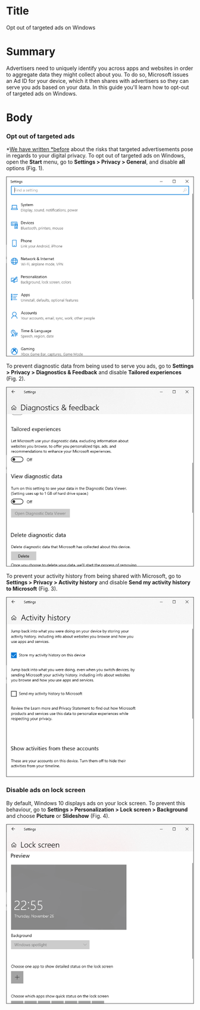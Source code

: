 # Title #
Opt out of targeted ads on Windows

# Summary #
Advertisers need to uniquely identify you across apps and websites in order to aggregate data they might collect about
you. To do so, Microsoft issues an Ad ID for your device, which it then shares with advertisers so they can serve you
ads based on your data. In this guide you'll learn how to opt-out of targeted ads on Windows.

# Body #

### Opt out of targeted ads ###

*[We have written
*before](https://privacyinternational.org/explainer/2976/how-do-tracking-companies-know-what-you-did-last-summer) about
the risks that targeted advertisements pose in regards to your digital privacy. To opt out of targeted ads on Windows,
open the **Start** menu, go to **Settings > Privacy > General**, and disable **all** options (Fig. 1).

![Fig. 1: Privacy settings on Windows](../images/Windows/settings-privacy.png?raw=true)

To prevent diagnostic data from being used to serve you ads, go to **Settings > Privacy > Diagnostics & Feedback** and
disable **Tailored experiences** (Fig. 2).

![Fig. 2: Diagnostics settings on Windows](../images/Windows/settings-diagnostics.png?raw=true)

To prevent your activity history from being shared with Microsoft, go to **Settings > Privacy > Activity history** and
disable **Send my activity history to Microsoft** (Fig. 3).

![Fig. 3: Activity history settings on Windows](../images/Windows/settings-activity.png?raw=true)

### Disable ads on lock screen ###

By default, Windows 10 displays ads on your lock screen. To prevent this behaviour, go to **Settings > Personalization >
Lock screen > Background** and choose **Picture** or **Slideshow** (Fig. 4).

![Fig. 4: Lock screen settings on Windows](../images/Windows/settings-lock.png?raw=true)
